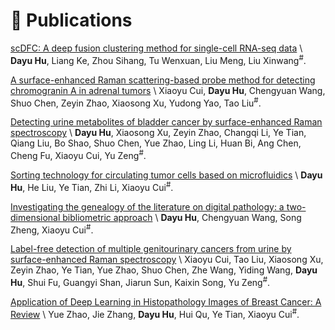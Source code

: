 
# 📝 Publications 


[scDFC: A deep fusion clustering method for single-cell RNA-seq data](10.1093/bib/bbad216) \\
<b>Dayu Hu</b>, Liang Ke, Zhou Sihang, Tu Wenxuan, Liu Meng, Liu Xinwang<sup>#</sup>. 

[A surface-enhanced Raman scattering-based probe method for detecting chromogranin A in adrenal tumors](https://www.futuremedicine.com/doi/abs/10.2217/nnm-2019-0436) \\
Xiaoyu Cui, <b>Dayu Hu</b>, Chengyuan Wang, Shuo Chen, Zeyin Zhao, Xiaosong Xu, Yudong Yao, Tao Liu<sup>#</sup>. 

[Detecting urine metabolites of bladder cancer by surface-enhanced Raman spectroscopy](https://www.sciencedirect.com/science/article/abs/pii/S1386142520310878) \\
<b>Dayu Hu</b>, Xiaosong Xu, Zeyin Zhao, Changqi Li, Ye Tian, Qiang Liu, Bo Shao, Shuo Chen, Yue Zhao, Ling Li, Huan Bi, Ang Chen, Cheng Fu, Xiaoyu Cui, Yu Zeng<sup>#</sup>. 

[Sorting technology for circulating tumor cells based on microfluidics](https://pubs.acs.org/doi/abs/10.1021/acscombsci.0c00157) \\
<b>Dayu Hu</b>, He Liu, Ye Tian, Zhi Li, Xiaoyu Cui<sup>#</sup>. 

[Investigating the genealogy of the literature on digital pathology: a two-dimensional bibliometric approach](https://link.springer.com/article/10.1007/s11192-021-04224-2) \\
<b>Dayu Hu</b>, Chengyuan Wang, Song Zheng, Xiaoyu Cui<sup>#</sup>. 

[Label-free detection of multiple genitourinary cancers from urine by surface-enhanced Raman spectroscopy](https://www.sciencedirect.com/science/article/abs/pii/S1386142520305229) \\
Xiaoyu Cui, Tao Liu, Xiaosong Xu, Zeyin Zhao, Ye Tian, Yue Zhao, Shuo Chen, Zhe Wang, Yiding Wang, <b>Dayu Hu</b>, Shui Fu, Guangyi Shan, Jiarun Sun, Kaixin Song, Yu Zeng<sup>#</sup>. 

[Application of Deep Learning in Histopathology Images of Breast Cancer: A Review](https://www.mdpi.com/2072-666X/13/12/2197) \\
Yue Zhao, Jie Zhang, <b>Dayu Hu</b>, Hui Qu, Ye Tian, Xiaoyu Cui<sup>#</sup>. 


